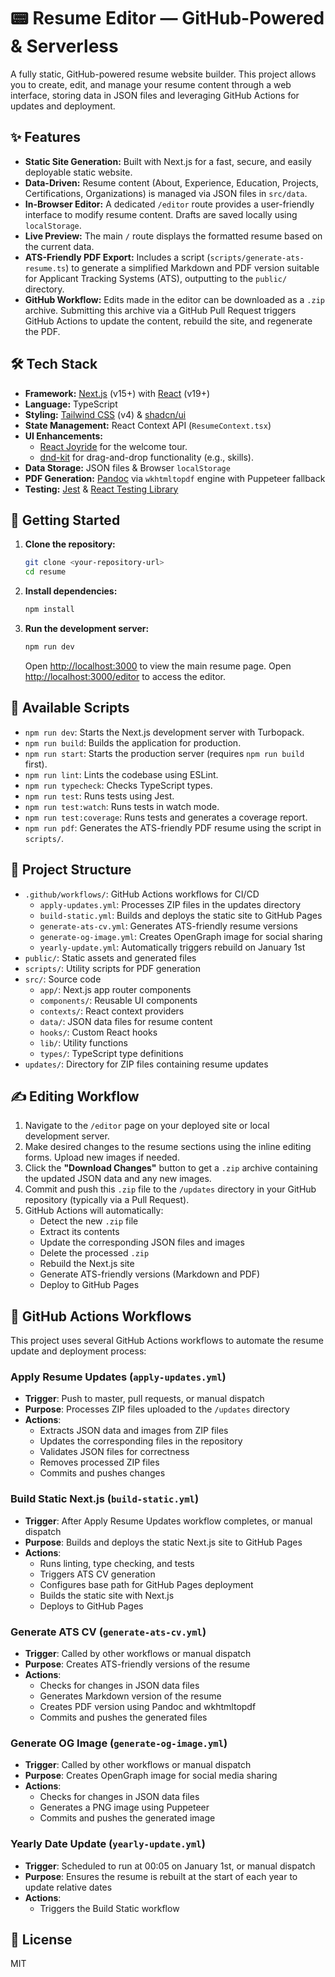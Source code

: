 # 📟 Resume Editor — GitHub-Powered & Serverless

A fully static, GitHub-powered resume website builder. This project allows you to create, edit, and manage your resume content through a web interface, storing data in JSON files and leveraging GitHub Actions for updates and deployment.

## ✨ Features

*   **Static Site Generation:** Built with Next.js for a fast, secure, and easily deployable static website.
*   **Data-Driven:** Resume content (About, Experience, Education, Projects, Certifications, Organizations) is managed via JSON files in `src/data`.
*   **In-Browser Editor:** A dedicated `/editor` route provides a user-friendly interface to modify resume content. Drafts are saved locally using `localStorage`.
*   **Live Preview:** The main `/` route displays the formatted resume based on the current data.
*   **ATS-Friendly PDF Export:** Includes a script (`scripts/generate-ats-resume.ts`) to generate a simplified Markdown and PDF version suitable for Applicant Tracking Systems (ATS), outputting to the `public/` directory.
*   **GitHub Workflow:** Edits made in the editor can be downloaded as a `.zip` archive. Submitting this archive via a GitHub Pull Request triggers GitHub Actions to update the content, rebuild the site, and regenerate the PDF.

## 🛠️ Tech Stack

*   **Framework:** [Next.js](https://nextjs.org/) (v15+) with [React](https://reactjs.org/) (v19+)
*   **Language:** TypeScript
*   **Styling:** [Tailwind CSS](https://tailwindcss.com/) (v4) & [shadcn/ui](https://ui.shadcn.com/)
*   **State Management:** React Context API (`ResumeContext.tsx`)
*   **UI Enhancements:**
    *   [React Joyride](https://docs.react-joyride.com/) for the welcome tour.
    *   [dnd-kit](https://dndkit.com/) for drag-and-drop functionality (e.g., skills).
*   **Data Storage:** JSON files & Browser `localStorage`
*   **PDF Generation:** [Pandoc](https://pandoc.org/) via `wkhtmltopdf` engine with Puppeteer fallback
*   **Testing:** [Jest](https://jestjs.io/) & [React Testing Library](https://testing-library.com/)

## 🚀 Getting Started

1.  **Clone the repository:**
    ```bash
    git clone <your-repository-url>
    cd resume
    ```
2.  **Install dependencies:**
    ```bash
    npm install
    ```
3.  **Run the development server:**
    ```bash
    npm run dev
    ```
    Open [http://localhost:3000](http://localhost:3000) to view the main resume page.
    Open [http://localhost:3000/editor](http://localhost:3000/editor) to access the editor.

## 📜 Available Scripts

*   `npm run dev`: Starts the Next.js development server with Turbopack.
*   `npm run build`: Builds the application for production.
*   `npm run start`: Starts the production server (requires `npm run build` first).
*   `npm run lint`: Lints the codebase using ESLint.
*   `npm run typecheck`: Checks TypeScript types.
*   `npm run test`: Runs tests using Jest.
*   `npm run test:watch`: Runs tests in watch mode.
*   `npm run test:coverage`: Runs tests and generates a coverage report.
*   `npm run pdf`: Generates the ATS-friendly PDF resume using the script in `scripts/`.

## 📁 Project Structure

*   `.github/workflows/`: GitHub Actions workflows for CI/CD
    *   `apply-updates.yml`: Processes ZIP files in the updates directory
    *   `build-static.yml`: Builds and deploys the static site to GitHub Pages
    *   `generate-ats-cv.yml`: Generates ATS-friendly resume versions
    *   `generate-og-image.yml`: Creates OpenGraph image for social sharing
    *   `yearly-update.yml`: Automatically triggers rebuild on January 1st
*   `public/`: Static assets and generated files
*   `scripts/`: Utility scripts for PDF generation
*   `src/`: Source code
    *   `app/`: Next.js app router components
    *   `components/`: Reusable UI components
    *   `contexts/`: React context providers
    *   `data/`: JSON data files for resume content
    *   `hooks/`: Custom React hooks
    *   `lib/`: Utility functions
    *   `types/`: TypeScript type definitions
*   `updates/`: Directory for ZIP files containing resume updates

## ✍️ Editing Workflow

1.  Navigate to the `/editor` page on your deployed site or local development server.
2.  Make desired changes to the resume sections using the inline editing forms. Upload new images if needed.
3.  Click the **"Download Changes"** button to get a `.zip` archive containing the updated JSON data and any new images.
4.  Commit and push this `.zip` file to the `/updates` directory in your GitHub repository (typically via a Pull Request).
5.  GitHub Actions will automatically:
    *   Detect the new `.zip` file
    *   Extract its contents
    *   Update the corresponding JSON files and images
    *   Delete the processed `.zip`
    *   Rebuild the Next.js site
    *   Generate ATS-friendly versions (Markdown and PDF)
    *   Deploy to GitHub Pages

## 🤖 GitHub Actions Workflows

This project uses several GitHub Actions workflows to automate the resume update and deployment process:

### Apply Resume Updates (`apply-updates.yml`)
- **Trigger**: Push to master, pull requests, or manual dispatch
- **Purpose**: Processes ZIP files uploaded to the `/updates` directory
- **Actions**:
  - Extracts JSON data and images from ZIP files
  - Updates the corresponding files in the repository
  - Validates JSON files for correctness
  - Removes processed ZIP files
  - Commits and pushes changes

### Build Static Next.js (`build-static.yml`)
- **Trigger**: After Apply Resume Updates workflow completes, or manual dispatch
- **Purpose**: Builds and deploys the static Next.js site to GitHub Pages
- **Actions**:
  - Runs linting, type checking, and tests
  - Triggers ATS CV generation
  - Configures base path for GitHub Pages deployment
  - Builds the static site with Next.js
  - Deploys to GitHub Pages

### Generate ATS CV (`generate-ats-cv.yml`)
- **Trigger**: Called by other workflows or manual dispatch
- **Purpose**: Creates ATS-friendly versions of the resume
- **Actions**:
  - Checks for changes in JSON data files
  - Generates Markdown version of the resume
  - Creates PDF version using Pandoc and wkhtmltopdf
  - Commits and pushes the generated files

### Generate OG Image (`generate-og-image.yml`)
- **Trigger**: Called by other workflows or manual dispatch
- **Purpose**: Creates OpenGraph image for social media sharing
- **Actions**:
  - Checks for changes in JSON data files
  - Generates a PNG image using Puppeteer
  - Commits and pushes the generated image

### Yearly Date Update (`yearly-update.yml`)
- **Trigger**: Scheduled to run at 00:05 on January 1st, or manual dispatch
- **Purpose**: Ensures the resume is rebuilt at the start of each year to update relative dates
- **Actions**:
  - Triggers the Build Static workflow

## 📄 License

MIT